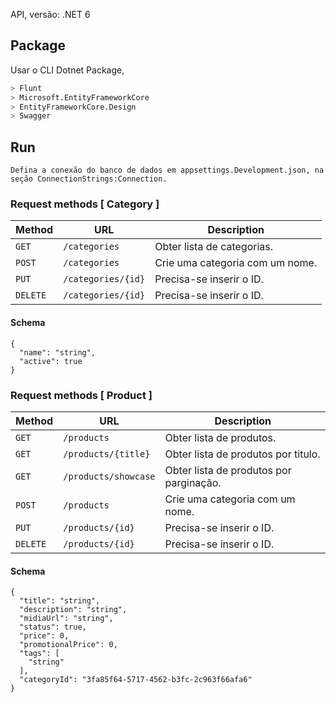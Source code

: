 API, versão: .NET 6

## Package

Usar o CLI Dotnet Package, 

```bash
> Flunt
> Microsoft.EntityFrameworkCore
> EntityFrameworkCore.Design
> Swagger
```
## Run
```
Defina a conexão do banco de dados em appsettings.Development.json, na seção ConnectionStrings:Connection.
```


### Request methods [ Category ] 

| Method   | URL                                      | Description                              |
| -------- | ---------------------------------------- | ---------------------------------------- |
| `GET`    | `/categories`                            | Obter lista de categorias.               |
| `POST`   | `/categories`                            | Crie uma categoria com um nome.          |
| `PUT`    | `/categories/{id}`                       | Precisa-se inserir o ID.                 |
| `DELETE` | `/categories/{id}`                       | Precisa-se inserir o ID.                 |

#### Schema

```
{
  "name": "string",
  "active": true
}
```

### Request methods [ Product ] 

| Method   | URL                                      | Description                              |
| -------- | ---------------------------------------- | ---------------------------------------- |
| `GET`    | `/products`                              | Obter lista de produtos.                 |
| `GET`    | `/products/{title}`                      | Obter lista de produtos por titulo.      |
| `GET`    | `/products/showcase`                     | Obter lista de produtos por parginação.  |
| `POST`   | `/products`                              | Crie uma categoria com um nome.          |
| `PUT`    | `/products/{id}`                         | Precisa-se inserir o ID.                 |
| `DELETE` | `/products/{id}`                         | Precisa-se inserir o ID.                 |


#### Schema

```
{
  "title": "string",
  "description": "string",
  "midiaUrl": "string",
  "status": true,
  "price": 0,
  "promotionalPrice": 0,
  "tags": [
    "string"
  ],
  "categoryId": "3fa85f64-5717-4562-b3fc-2c963f66afa6"
}
```
